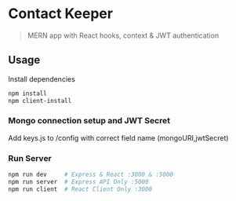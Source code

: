 # Contact Keeper

>MERN app with React hooks, context & JWT authentication

## Usage

Install dependencies

```bash
npm install
npm client-install
```

### Mongo connection setup and JWT Secret

Add keys.js to /config with correct field name (mongoURI,jwtSecret) 

### Run Server

```bash
npm run dev     # Express & React :3000 & :5000
npm run server  # Express API Only :5000
npm run client  # React Client Only :3000